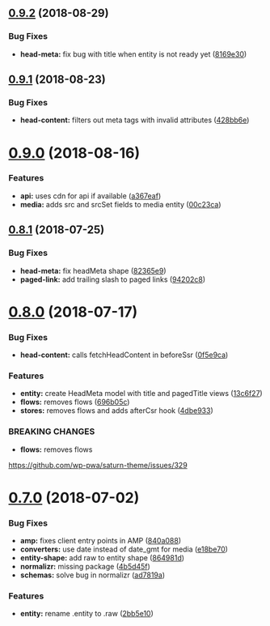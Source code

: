 ## [0.9.2](https://github.com/frontity/wp-org-connection/compare/v0.9.1...v0.9.2) (2018-08-29)


### Bug Fixes

* **head-meta:** fix bug with title when entity is not ready yet ([8169e30](https://github.com/frontity/wp-org-connection/commit/8169e30))

## [0.9.1](https://github.com/frontity/wp-org-connection/compare/v0.9.0...v0.9.1) (2018-08-23)


### Bug Fixes

* **head-content:** filters out meta tags with invalid attributes ([428bb6e](https://github.com/frontity/wp-org-connection/commit/428bb6e))

# [0.9.0](https://github.com/frontity/wp-org-connection/compare/v0.8.1...v0.9.0) (2018-08-16)


### Features

* **api:** uses cdn for api if available ([a367eaf](https://github.com/frontity/wp-org-connection/commit/a367eaf))
* **media:** adds src and srcSet fields to media entity ([00c23ca](https://github.com/frontity/wp-org-connection/commit/00c23ca))

## [0.8.1](https://github.com/frontity/wp-org-connection/compare/v0.8.0...v0.8.1) (2018-07-25)


### Bug Fixes

* **head-meta:** fix headMeta shape ([82365e9](https://github.com/frontity/wp-org-connection/commit/82365e9))
* **paged-link:** add trailing slash to paged links ([94202c8](https://github.com/frontity/wp-org-connection/commit/94202c8))

# [0.8.0](https://github.com/frontity/wp-org-connection/compare/v0.7.0...v0.8.0) (2018-07-17)


### Bug Fixes

* **head-content:** calls fetchHeadContent in beforeSsr ([0f5e9ca](https://github.com/frontity/wp-org-connection/commit/0f5e9ca))


### Features

* **entity:** create HeadMeta model with title and pagedTitle  views ([13c6f27](https://github.com/frontity/wp-org-connection/commit/13c6f27))
* **flows:** removes flows ([696b05c](https://github.com/frontity/wp-org-connection/commit/696b05c))
* **stores:** removes flows and adds afterCsr hook ([4dbe933](https://github.com/frontity/wp-org-connection/commit/4dbe933))


### BREAKING CHANGES

* **flows:** removes flows

https://github.com/wp-pwa/saturn-theme/issues/329

# [0.7.0](https://github.com/frontity/wp-org-connection/compare/v0.6.3...v0.7.0) (2018-07-02)


### Bug Fixes

* **amp:** fixes client entry points in AMP ([840a088](https://github.com/frontity/wp-org-connection/commit/840a088))
* **converters:** use date instead of date_gmt for media ([e18be70](https://github.com/frontity/wp-org-connection/commit/e18be70))
* **entity-shape:** add raw to entity shape ([864981d](https://github.com/frontity/wp-org-connection/commit/864981d))
* **normalizr:** missing package ([4b5d45f](https://github.com/frontity/wp-org-connection/commit/4b5d45f))
* **schemas:** solve bug in normalizr ([ad7819a](https://github.com/frontity/wp-org-connection/commit/ad7819a))


### Features

* **entity:** rename .entity to .raw ([2bb5e10](https://github.com/frontity/wp-org-connection/commit/2bb5e10))

